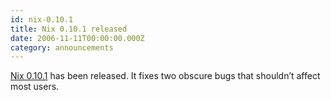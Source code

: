 ```yaml
---
id: nix-0.10.1
title: Nix 0.10.1 released 
date: 2006-11-11T00:00:00.000Z
category: announcements
---
```

[Nix 0.10.1](https://web.archive.org/web/20140913060038/https://releases.nixos.org/nix/nix-0.10.1/) has been released. It fixes two obscure bugs that shouldn’t affect most users.
